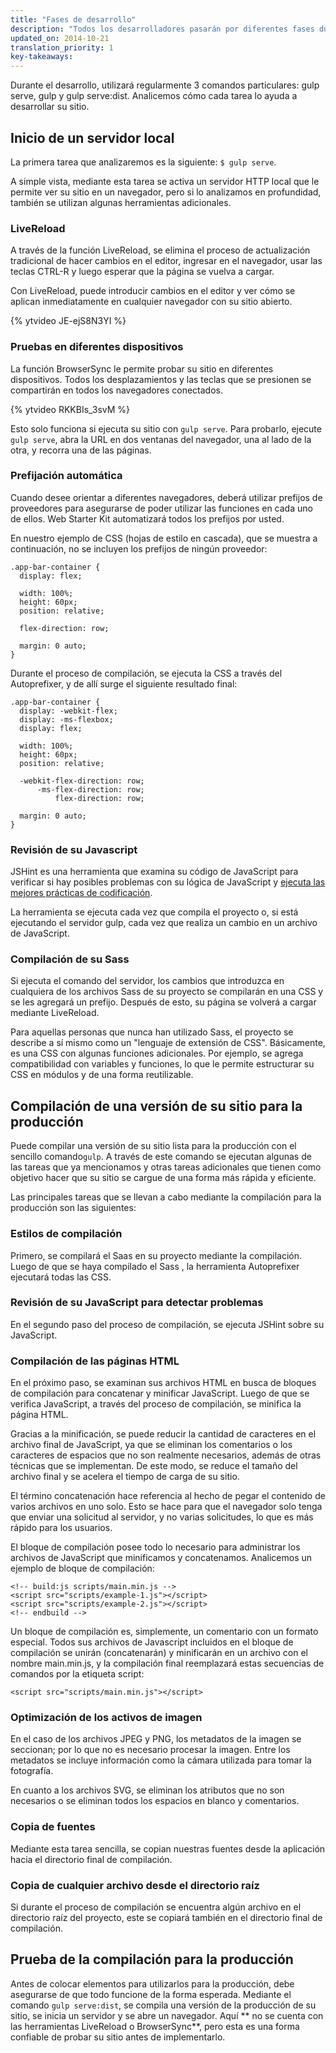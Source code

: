 ```yaml
---
title: "Fases de desarrollo"
description: "Todos los desarrolladores pasarán por diferentes fases durante el desarrollo de un proyecto. Con el Web Starter Kit, usted podrá ser más productivo ya que simplifica una serie de tareas para cada fase."
updated_on: 2014-10-21
translation_priority: 1
key-takeaways:
---
```


<p class="intro">
  Durante el desarrollo, utilizará regularmente 3 comandos particulares: gulp serve, gulp y gulp serve:dist. Analicemos cómo cada tarea lo ayuda a desarrollar su sitio.
 </p>



## Inicio de un servidor local

La primera tarea que analizaremos es la siguiente: `$ gulp serve`.

A simple vista, mediante esta tarea se activa un servidor HTTP local que le permite ver su sitio
en un navegador, pero si lo analizamos en profundidad, también se utilizan algunas herramientas adicionales.

### LiveReload

A través de la función LiveReload, se elimina el proceso de actualización tradicional de hacer cambios en el
editor, ingresar en el navegador, usar las teclas CTRL-R y luego esperar que la página
se vuelva a cargar.

Con LiveReload, puede introducir cambios en el editor y ver cómo se aplican
inmediatamente en cualquier navegador con su sitio abierto.

{% ytvideo JE-ejS8N3YI %}

### Pruebas en diferentes dispositivos

La función BrowserSync le permite probar su sitio en diferentes dispositivos. Todos los desplazamientos y
las teclas que se presionen se compartirán en todos los navegadores conectados.

{% ytvideo RKKBIs_3svM %}

Esto solo funciona si ejecuta su sitio con `gulp serve`. Para probarlo, ejecute
`gulp serve`, abra la URL en dos ventanas del navegador, una al lado de la otra, y recorra
una de las páginas.

### Prefijación automática

Cuando desee orientar a diferentes navegadores, deberá utilizar prefijos de proveedores para
asegurarse de poder utilizar las funciones en cada uno de ellos. Web Starter Kit automatizará todos los
prefijos por usted.

En nuestro ejemplo de CSS (hojas de estilo en cascada), que se muestra a continuación, no se incluyen los prefijos de ningún proveedor:

    .app-bar-container {
      display: flex;

      width: 100%;
      height: 60px;
      position: relative;

      flex-direction: row;

      margin: 0 auto;
    }

Durante el proceso de compilación, se ejecuta la CSS a través del Autoprefixer, y de allí surge el
siguiente resultado final:

    .app-bar-container {
      display: -webkit-flex;
      display: -ms-flexbox;
      display: flex;

      width: 100%;
      height: 60px;
      position: relative;

      -webkit-flex-direction: row;
          -ms-flex-direction: row;
              flex-direction: row;

      margin: 0 auto;
    }

### Revisión de su Javascript

JSHint es una herramienta que examina su código de JavaScript para verificar si hay posibles problemas
con su lógica de JavaScript y [ejecuta las mejores prácticas de codificación](http://www.jshint.com/docs/).

La herramienta se ejecuta cada vez que compila el proyecto o, si está ejecutando el servidor gulp,
cada vez que realiza un cambio en un archivo de JavaScript.

### Compilación de su Sass

Si ejecuta el comando del servidor, los cambios que introduzca en cualquiera de los archivos
Sass de su proyecto se compilarán en una CSS y se les agregará un prefijo. Después de esto, su
página se volverá a cargar mediante LiveReload.

Para aquellas personas que nunca han utilizado Sass, el proyecto se describe a sí mismo como un "lenguaje de
extensión de CSS". Básicamente, es una CSS con algunas funciones adicionales. Por ejemplo,
se agrega compatibilidad con variables y funciones, lo que le permite estructurar su CSS
en módulos y de una forma reutilizable.

## Compilación de una versión de su sitio para la producción

Puede compilar una versión de su sitio lista para la producción con el sencillo 
comando`gulp`. A través de este comando se ejecutan algunas de las tareas que ya mencionamos y otras tareas adicionales
que tienen como objetivo hacer que su sitio se cargue de una forma más rápida y eficiente.

Las principales tareas que se llevan a cabo mediante la compilación para la producción son las siguientes:

### Estilos de compilación

Primero, se compilará el Saas en su proyecto mediante la compilación. Luego de que se haya compilado el Sass
, la herramienta Autoprefixer ejecutará todas las CSS.

### Revisión de su JavaScript para detectar problemas

En el segundo paso del proceso de compilación, se ejecuta JSHint sobre su JavaScript.

### Compilación de las páginas HTML

En el próximo paso, se examinan sus archivos HTML en busca de bloques de compilación para concatenar
y minificar JavaScript. Luego de que se verifica JavaScript, a través del proceso de compilación,
se minifica la página HTML.

Gracias a la minificación, se puede reducir la cantidad de caracteres en el archivo final de JavaScript, ya que se eliminan
los comentarios o los caracteres de espacios que no son realmente necesarios, además de
otras técnicas que se implementan. De este modo, se reduce el tamaño del archivo final y se acelera el tiempo de carga de su
sitio.

El término concatenación hace referencia al hecho de pegar el contenido de varios archivos en uno solo. Esto
se hace para que el navegador solo tenga que enviar una solicitud al servidor,
y no varias solicitudes, lo que es más rápido para los usuarios.

El bloque de compilación posee todo lo necesario para administrar los archivos de JavaScript que minificamos
y concatenamos. Analicemos un ejemplo de bloque de compilación:

    <!-- build:js scripts/main.min.js -->
    <script src="scripts/example-1.js"></script>
    <script src="scripts/example-2.js"></script>
    <!-- endbuild -->

Un bloque de compilación es, simplemente, un comentario con un formato especial.
Todos sus archivos de Javascript incluidos en el bloque de compilación se unirán
(concatenarán) y minificarán en un archivo con el nombre main.min.js, y
la compilación final reemplazará estas secuencias de comandos por la etiqueta script:

    <script src="scripts/main.min.js"></script>

### Optimización de los activos de imagen

En el caso de los archivos JPEG y PNG, los metadatos de la imagen se seccionan; por lo que no es necesario
procesar la imagen. Entre los metadatos se incluye información como la cámara utilizada
para tomar la fotografía.

En cuanto a los archivos SVG, se eliminan los atributos que no son necesarios o se eliminan todos los espacios en blanco
y comentarios.

### Copia de fuentes

Mediante esta tarea sencilla, se copian nuestras fuentes desde la aplicación hacia el directorio final de compilación.

### Copia de cualquier archivo desde el directorio raíz

Si durante el proceso de compilación se encuentra algún archivo en el directorio raíz del proyecto, este se copiará
también en el directorio final de compilación.

## Prueba de la compilación para la producción

Antes de colocar elementos para utilizarlos para la producción, debe asegurarse de que todo funcione
de la forma esperada. Mediante el comando `gulp serve:dist`, se compila una versión de la producción de su sitio,
se inicia un servidor y se abre un navegador. Aquí ** no se cuenta con las herramientas LiveReload o
BrowserSync**, pero esta es una forma confiable de probar su sitio antes de implementarlo.



